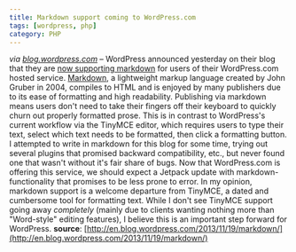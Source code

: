 ```yaml
---
title: Markdown support coming to WordPress.com
tags: [wordpress, php]
category: PHP
---
```


*via [blog.wordpress.com](http://en.blog.wordpress.com)* – WordPress announced yesterday on their blog that they are [now supporting markdown](http://en.blog.wordpress.com/2013/11/19/markdown/) for users of their WordPress.com hosted service. [Markdown](http://daringfireball.net/projects/markdown/), a lightweight markup language created by John Gruber in 2004, compiles to HTML and is enjoyed by many publishers due to its ease of formatting and high readability. Publishing via markdown means users don't need to take their fingers off their keyboard to quickly churn out properly formatted prose. This is in contrast to WordPress's current workflow via the TinyMCE editor, which requires users to type their text, select which text needs to be formatted, then click a formatting button. I attempted to write in markdown for this blog for some time, trying out several plugins that promised backward compatibility, etc., but never found one that wasn't without it's fair share of bugs. Now that WordPress.com is offering this service, we should expect a Jetpack update with markdown-functionality that promises to be less prone to error. In my opinion, markdown support is a welcome departure from TinyMCE, a dated and cumbersome tool for formatting text. While I don't see TinyMCE support going away *completely* (mainly due to clients wanting nothing more than "Word-style" editing features), I believe this is an important step forward for WordPress. **source**: [http://en.blog.wordpress.com/2013/11/19/markdown/](http://en.blog.wordpress.com/2013/11/19/markdown/)
